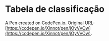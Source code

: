 # Tabela de classificação

A Pen created on CodePen.io. Original URL: [https://codepen.io/Xinnot/pen/jOyVvOw](https://codepen.io/Xinnot/pen/jOyVvOw).


